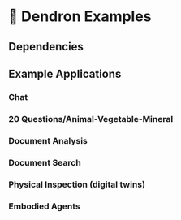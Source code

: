 # 🌳 Dendron Examples

## Dependencies

## Example Applications

### Chat
### 20 Questions/Animal-Vegetable-Mineral
### Document Analysis
### Document Search
### Physical Inspection (digital twins)
### Embodied Agents
